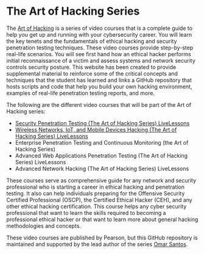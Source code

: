 # The Art of Hacking Series
The [Art of Hacking](http://theartofhacking.org) is a series of video courses that is a complete guide to help you get up and running with your cybersecurity career. You will learn the key tenets and the fundamentals of ethical hacking and security penetration testing techniques. These video courses provide step-by-step real-life scenarios. You will see first hand how an ethical hacker performs initial reconnaissance of a victim and assess systems and network security controls security posture. This website has been created to provide supplemental material to reinforce some of the critical concepts and techniques that the student has learned and links a GitHub repository that hosts scripts and code that help you build your own hacking environment, examples of real-life penetration testing reports, and more.

The following are the different video courses that will be part of the Art of Hacking series:

* [Security Penetration Testing (The Art of Hacking Series) LiveLessons](https://www.safaribooksonline.com/library/view/security-penetration-testing/9780134833989/)
* [Wireless Networks, IoT, and Mobile Devices Hacking (The Art of Hacking Series) LiveLessons](https://www.safaribooksonline.com/library/view/wireless-networks-iot/9780134854632/)
* Enterprise Penetration Testing and Continuous Monitoring (the Art of Hacking Series)
* Advanced Web Applications Penetration Testing (The Art of Hacking Series) LiveLessons
* Advanced Network Hacking (The Art of Hacking Series) LiveLessons

These courses serve as comprehensive guide for any network and security professional who is starting a career in ethical hacking and penetration testing. It also can help individuals preparing for the Offensive Security Certified Professional (OSCP), the Certified Ethical Hacker (CEH), and any other ethical hacking certification. This course helps any cyber security professional that want to learn the skills required to becoming a professional ethical hacker or that want to learn more about general hacking methodologies and concepts.

These video courses are published by Pearson, but this GitHub repository is maintained and supported by the lead author of the series [Omar Santos](https://omarsantos.io/). 
